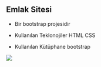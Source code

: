 ## Emlak Sitesi

- Bir bootstrap projesidir

- Kullanılan Teklonojiler  HTML CSS

- Kullanılan Kütüphane bootstrap


<img src="screen.gif"/>
